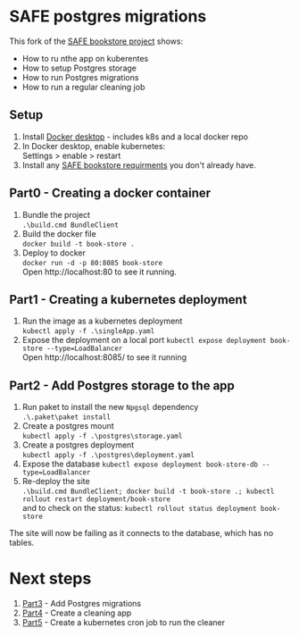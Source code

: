 # SAFE postgres migrations

This fork of the [SAFE bookstore project](https://github.com/SAFE-Stack/SAFE-BookStore) shows:
* How to ru nthe app on kuberentes
* How to setup Postgres storage
* How to run Postgres migrations
* How to run a regular cleaning job

## Setup

1. Install [Docker desktop](https://www.docker.com/products/docker-desktop) - includes k8s and a local docker repo
1. In Docker desktop, enable kubernetes:  
Settings > enable > restart
1. Install any [SAFE bookstore requirments](https://github.com/SAFE-Stack/SAFE-BookStore#requirements) you don't already have.

## Part0 - Creating a docker container

1. Bundle the project  
```.\build.cmd BundleClient```
1. Build the docker file  
```docker build -t book-store .```
1. Deploy to docker  
```docker run -d -p 80:8085 book-store```   
Open http://localhost:80 to see it running.

## Part1 - Creating a kubernetes deployment

1. Run the image as a kubernetes deployment  
```kubectl apply -f .\singleApp.yaml```  
1. Expose the deployment on a local port
```kubectl expose deployment book-store --type=LoadBalancer```  
Open http://localhost:8085/ to see it running

## Part2 - Add Postgres storage to the app

1. Run paket to install the new `Npgsql` dependency  
```.\.paket\paket install```
1. Create a postgres mount  
```kubectl apply -f .\postgres\storage.yaml```  
1. Create a postgres deployment  
```kubectl apply -f .\postgres\deployment.yaml```  
1. Expose the database
```kubectl expose deployment book-store-db --type=LoadBalancer```  
1. Re-deploy the site  
```.\build.cmd BundleClient; docker build -t book-store .; kubectl rollout restart deployment/book-store```  
and to check on the status:
```kubectl rollout status deployment book-store```

The site will now be failing as it connects to the database, which has no tables.

# Next steps

1. [Part3](https://github.com/ChrisCanCompute/SAFE-BookStore/blob/Part3/README.md#part3---add-postgres-migrations) - Add Postgres migrations
1. [Part4](https://github.com/ChrisCanCompute/SAFE-BookStore/blob/Part4/README.md#part4---create-a-cleaning-app) - Create a cleaning app
1. [Part5](https://github.com/ChrisCanCompute/SAFE-BookStore/blob/Part5/README.md#part5---create-a-kubernetes-cron-job-to-run-the-cleaner) - Create a kubernetes cron job to run the cleaner
